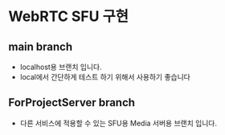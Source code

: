 # WebRTC SFU 구현

## main branch

- localhost용 브랜치 입니다.
- local에서 간단하게 테스트 하기 위해서 사용하기 좋습니다

## ForProjectServer branch

- 다른 서비스에 적용할 수 있는 SFU용 Media 서버용 브랜치 입니다.
